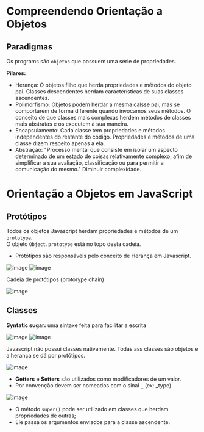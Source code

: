 # Compreendendo Orientação a Objetos
## Paradigmas
   Os programs são `objetos` que possuem uma série de propriedades.</br>

   <b>Pilares:</b>
   - Herança: O objetos filho que herda propriedades e métodos do objeto pai. Classes descendentes herdam características de suas classes ascendentes.</br>
   - Polimorfismo: Objetos podem herdar a mesma calsse pai, mas se comportarem de forma diferente quando invocamos seus métodos. O conceito de que classes mais complexas herdem métodos de classes mais abstratas e os executem à sua maneira.</br>
   - Encapsulamento: Cada classe tem propriedades e métodos independentes do restante do código. Propriedades e métodos de uma classe dizem respeito apenas a ela.</br>
   - Abstração: "Processo mental que consiste em isolar um aspecto determinado de um estado de coisas relativamente complexo, afim de simplificar a sua avaliação, classificação ou para permitir a comunicação do mesmo." Diminuir complexidade.</br>

# Orientação a Objetos em JavaScript
## Protótipos
   Todos os objetos Javascript herdam propriedades e métodos de um `prototype`.</br>
   O objeto `Object.prototype` está no topo desta cadeia.</br>

   - Protótipos são responsáveis pelo conceito de Herança em Javascript.

![image](https://user-images.githubusercontent.com/55243757/151360764-9669970d-7e70-4e08-9724-e2d807226537.png) ![image](https://user-images.githubusercontent.com/55243757/151361137-b8c15434-9432-41f3-9ff9-3bb9f85976b9.png)</br>

   Cadeia de protótipos (protorype chain)</br>

![image](https://user-images.githubusercontent.com/55243757/151361470-17eb2010-8027-4b73-bb46-865ccbce6e58.png)

## Classes
   <b>Syntatic sugar:</b> uma sintaxe feita para facilitar a escrita</br>

![image](https://user-images.githubusercontent.com/55243757/151362142-a481ee9c-87e4-48b0-9947-ac47b99ae200.png) ![image](https://user-images.githubusercontent.com/55243757/151362638-3028517f-0502-4d8e-b4d7-05880e676e50.png)</br>

   Javascript não possui classes nativamente. Todas ass classes são objetos e a herança se dá por protótipos.</br>

![image](https://user-images.githubusercontent.com/55243757/151364083-50f82e3d-68de-434f-ac06-2f63a0488eb1.png) 

   * <b>Getters</b> e <b>Setters</b> são utilizados como modificadores de um valor.
   * Por convenção devem ser nomeados com o sinal `_` (ex: _type)

![image](https://user-images.githubusercontent.com/55243757/151364617-eee86d4d-5e0e-4b53-8f71-4a2390923ff2.png)

   * O método `super()` pode ser utilizado em classes que herdam propriedades de outras;
   * Ele passa os argumentos enviados para a classe ascendente.